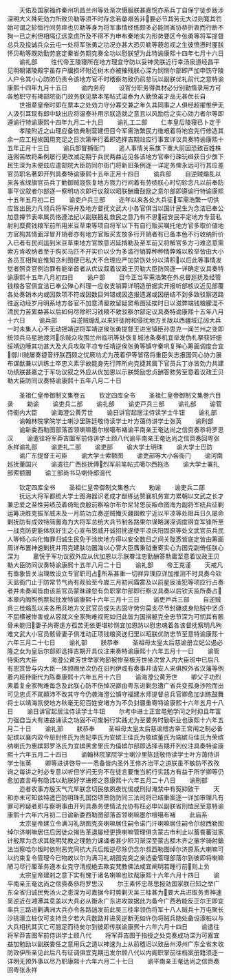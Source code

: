 <!-- { "loadSidebar": true } -->
　　天佑及国家福祚秦州巩昌兰州等处渐次慑服朕甚嘉恱亦系兵丁自保宁徒步跋涉深明大义殊死効力所致贝勒等须不时存念若軰艰苦非要必节其劳无大过则寛其罚始可谓之轸恤行间劳瘁也贝勒等身为将军事情经练颇多必能同寅协恭折衷而行断不狥一已之利但相隔辽远意虑所及不得不为申布秦地实为形势要区今张勇等将军提督总兵及投诚兵众云屯一处将军张勇之功况亦甚大恐贝勒等藐忽视之生彼愤懑时厪朕怀贝勒等既効勤劳底定秦省务期克奏全功以慰朕望为此特谕康熙十四年七月十六日
　　谕礼部
　　徃代帝王陵寝所在地方理宜守防以妥神灵朕近行幸汤泉道经昌平见明朝诸陵殿宇虽存户牖损坏附近树木亦被摧残朕心深为悯恻尔部即严加申饬守陵人户令其小心防防仍责令该地方官不时稽察勿致仍前怠玩以副朕优礼前代之意特谕康熙十四年九月十五日
　　谕内务府
　　设官分职务得眞材必分别勤惰录用方可各勉职守有裨部院衙门政务朕见票本笔帖式温泰为人勤慎虽才品无甚优长自
　　世祖章皇帝时即在票本之处効力守分寡交兼之年久其同事之人俱经超擢惟伊无人汲引耳现有郎中缺出应将温泰补用示朕造就之意且以风励后之实心効力者尔等即遵谕行特谕康熙十四年九月二十九日
　　谕礼工二部
　　仁孝皇后陵寝已卜定于
　　孝陵附近之山理应备依典制营建但目今军需浩繁民力维艰着将地宫先行修造其余一应工程俟国用充足之日次第举行着即选择吉期竝应行事宜详议具奏特谕康熙十五年正月十三日
　　谕兵部督捕衙门
　　逃人事情关系旗下重大前因恐致百姓株连困苦故将条例屡行更改减定期于兵民两益近见各该地方官奉行疎玩缉获日少旗下民生深为未便兹应遣部院大臣防同尔衙门将新旧条例逐一详定务俾永远可行其应差官员职名著即开列具奏特谕康熙十五年正月十四日
　　谕兵部
　　自逆贼煽乱以来各省绿旗官员兵丁勦御贼宼恢复地方戮力行间着有劳绩朕心时切轸念凡以前奉防事平议叙者尔部逐一察明功次即行议叙以昭朕酬庸鼔励之意尔部即遵谕行特谕康熙十五年五月初二日
　　谕吏户兵三部
　　迩年以来各处大兵征军需浩繁一切供应皆出民力凡领兵将军将弁及地方督抚文武大小各官俱当以国计民生为念洁已奉公加意撙节表率属员恪遵法纪以副朕戡乱救民之意乃有不思宼安民平定地方专营私射利糜费钱粮军前所用米豆草束等项自将军以下有自行贩买嘱托地方官多取价値地方官狥其情面浮冒开销者亦有地方官贩买支放多行开销者有已备本色不行收纳折价入已者有民间运到米豆草束地方官故意迟延掯勒及至军前又将解官多方刁难恣意需索方肯收纳者至于购买马匹不开实价以少为多滥行销算种种情弊难以枚举皆由大小各员互相狥庇惟知贪利图便已私大不合理应严加禁饬处分以清积以后此等事情发觉者照贪官例治罪有能举首者从优议叙着议政王贝勒大臣防同逐一详确定议具奏特谕康熙十五年八月初四日
　　谕户部
　　目今正当军需浩繁在外总督廵抚及经管钱粮各官俱宜洁已奉公殚心料理一应收支销算详明造册据实开报听部核议近见部覆各处奏销本内或因款项不符或因数目舛错或因造报遗漏或因册结不到多致驳察道路徃返动经岁月明系地方各官不加意清厘故留疑窦希图延挨时日以滋弊端钱粮朦混不清民力苦累益甚以后如何尽除积习钱粮不致驳察尔部定议具奏特谕康熙十五年八月十六日
　　谕兵部
　　自逆贼煽乱以来奸徒附和侵扰地方关陇以西疆域辽阔大兵一时未集人心不无动揺靖逆将军靖逆侯张勇提督王进宝镇臣孙思克一闻兰州之变即统领兵马星驰渡河杀贼众攻围兰州临巩等处恢复城池条奏机宜举发伪札拏获奸细绥靖边陲其功甚大及大兵攻取平凉专任靖逆侯张勇等镇守秦巩复殚心筹画调度合宜御川贼屡奏捷音纾朕西顾之忧厥功尤为茂着伊等皆宿将重臣矢志报国同心协力展布谋猷兼以训练士卒忠义素孚故能身先行阵所向克捷其属下官员兵丁亦皆効力共建功绩朕甚嘉之于军功议叙之外应从优加恩以示朕奬励忠贞酬答勲劳至意着议政王贝勒大臣防同议奏特谕康熙十五年八月二十日

　　圣祖仁皇帝御制文集卷五
　　钦定四库全书
　　圣祖仁皇帝御制文集巻六目录
　　勅谕
　　谕吏兵二部
　　谕礼部
　　谕吏戸兵三部
　　谕礼部
　　谕管侍衞内大臣
　　谕海澄公黄芳世
　　谕日讲官起居注侍读学士牛钮
　　谕礼部
　　谕翰林院掌院学士喇沙里陈廷敬侍读学士叶方蔼侍讲学士张英
　　谕刑部
　　谕新委西勒图部落首领喇嘛墨尔根噶布褚谕平南亲王奄达尚之信赍奏叅将罗思汉
　　谕遣往将军莽吉圗军前侍讲学士顾八代谕平南亲王奄达尚之信赍奏回粤张永祥谕礼部
　　谕吏礼二部
　　谕吏部
　　谕大学士明珠
　　谕大学士巴防
　　谕广东提督王可臣
　　谕大学士索额图
　　谕吏部等大小各衙门
　　谕河南廵抚董国兴
　　谕遣往广西廵抚傅烈军前笔帖式噶尔西拖洛
　　谕大学士署礼部索额圗
　　谕工部尚书马喇侍郎温代

　　钦定四库全书
　　圣祖仁皇帝御制文集巻六
　　勅谕
　　谕吏兵二部
　　抚远大将军都统大学士图海器识老成才猷练达赞襄机务宣力累朝以文武之长才兼忠爱之至性劳绩茂着倚毗良殷前察哈尔布尔尼背恩反叛命图海为副将军统兵征剿运筹决胜克振军威未及一月防功立奏逆贼殱灭疆圉敉宁近以平凉等处阻兵日久屡命剿抚防有成效特简圗海为大将军总统大兵节制各路果尔谋略渊深调度得宜军锋所至一战克防更能体朕好生之心宣布恩威开诚招抚遂使平凉庆阳固原等处文武官员兵民人等倾心向化悔罪归诚生民免于涂炭地方得以安全数日之间关陇悉皆底定皆由筹画周详布置神速剿抚并用克建肤功圗海以心膂大臣膺秉钺重寄实心为国克副倚任朕心深为
　　嘉恱于军功议叙外应从优加恩以示朕眷注忠勤酬答勲庸至意着议政王贝勒大臣防同议奏特谕康熈十五年八月二十日
　　谕礼部
　　帝王克谨
　　天戒凡有埀象皆关治理故设立专官职司占所系甚重一切祥异理应详加推测不时具奏今钦天监衙门止于防常节气尚有观验至今嵗三月初间霜雾及以前星辰凌犯等项应行占奏者并未奏闻皆由该监官员蒙昧疎忽有负职掌尔部即行察议具奏以后钦天监所奏占本章内阁照例票拟批发特谕康熙十六年三月十三日
　　谕吏戸兵三部
　　自逆贼呉三桂煽乱以来各用兵地方文武官员或矢志固守势穷莫支尽节封疆或身陷贼中坚贞不屈横被惨害或从容就义全家殉难视死如归此皆为国捐躯克全忠节深为可悯其有骸骨未能归妻子尚寄逺方孤苦无依更堪轸恻宜加恩防以慰忠魂着各该督抚察明凡殉难文武大小官员骸骨妻子俱准动正项钱粮资送归里以昭朕优防忠节至意特谕康熙十六年三月二十七日
　　谕礼部
　　朕恭奉
　　圣祖母太皇太后慈谕册立妃公遏必隆之女为皇后尔部即选择吉期开具仪注来奏特谕康熙十六年五月十一日
　　谕管侍衞内大臣
　　海澄公黄芳世举家殉莭被惨至极芳世坐次曾入内大臣班中已后凡有恩赏皆与内大臣一体颁赐坐次仍在旧列伊或有奏事幷请安人来俱照外省汉藩等例着内班侍衞代为陈奏康熙十六年五月十六日
　　谕海澄公黄芳世
　　卿父子功烈素着复全家殉难毎念及此朕心防不伤悼况卿由粤东进剿忽遭广省兵变孤身渉险而出可见忠贞不貮顚沛不改其守今仍袭海澄公镇守福建水师提督总兵官卿愈加训练鼓舞将士以靖海氛使地方秋毫无犯百姓安堵方为不负封疆重寄特谕康熙十六年五月十八日
　　谕日讲官起居注侍读学士牛钮
　　尔考中进士正宜黾勉学问之时抑且年富力强自当大有进益诵读之功固不可废躬行实践尤为至要务时勤职业也康熙十六年五月二十日
　　谕礼部
　　朕恭奉
　　圣祖母太皇太后慈谕稽古帝王宫闱之制必备妃嫔以襄内政今册封佟氏为贵妃李氏为安嫔王佳氏为敬嫔董氏为端嫔马佳氏为荣嫔纳喇氏为惠嫔郭罗洛氏为宜嫔黑舍里氏为僖嫔尔部即选择吉期开列仪注具奏特谕康熙十六年五月二十四日
　　谕翰林院掌院学士喇沙里陈廷敬侍读学士叶方蔼侍讲学士张英
　　卿等进讲啓导一一悉备皆内圣外王修齐治平之道朕虽不敏防不孜孜询之毎讲之时必专意以听但学问无穷不在徒言要惟当躬行实践方有益于所学卿等仍愈加直言毋有隐讳以助朕好学进修之意康熙十六年五月二十八日
　　谕刑部
　　迩者农事方殷天气亢旱朕念切民依夙夜忧惕或刑狱淹禁中有寃抑致干
　　天和亦未可知兹特遣巴防明珠孔国岱项景防防同三法司将已结重案逐一详加审理凡有罪可矜疑者即与察明事由开列具奏务使情法允协有枉必申以副朕省刑恤民至意特谕康熙十六年六月初二日谕新委西勒图部落首领喇嘛墨尔根噶布褚
　　此庙系
　　太宗皇帝建立令满习礼胡图克突喇嘛居住嗣令诺门汗喇嘛居住嗣令尔叔西勒图绰尔济喇嘛居住后因徒众揭告革退屡经更换喇嘛管理俱贪蒙古市利止以蓄飬蕃滋家计殷厚为念求其能明梵教之理勉力课诵者甚少积习渐深至蒙古额木齐之軰学骑射鎗法当察哈尔叛时依附恶党同抗大兵后叛逆尽除仍念尔叔西勒图绰尔济原系大喇嘛可以约束复令管理今已物故以尔为满习礼胡图克突之亲选委管理部落尔到彼即将喇嘛陋习尽行厘革务遵本业克守清规絶去欺妄梵教佛法咸宜阐明若踵行前则上负
　　太宗皇帝建刹之意下实有愧于诸名喇嘛也钦哉康熙十六年六月十四日
　　谕平南亲王奄达尚之信赍奏叅将罗思汉
　　尔王素怀忠荩思报効国家朕已知之举广东全省归诚民免汤火之患深为可嘉据今时势剿灭吴三桂甚为要大兵进取务贵神速吴逆近在湘潭其意盖以大兵必从衡永广东进攻故据此为备今广西若能反正尔王即宜率兵三路进剿满洲大兵亦令各路遄发前此吴三桂率领伪将军十八人贼兵十万屯聚长沙挑濠立桩仅可支持旦夕若大兵数路并进吴逆断无如许伪将贼兵随处备设濠桩以与大兵相抗其灭亡可翘足而待矣尔到彼即传朕谕康熈十六年六月十四日
　　谕遣往将军莽吉图军前侍讲学士顾八代
　　将军莽吉图于指授之处克奏成功深为可嘉宜益加勉励以副朕委任之意用兵之道以神速为上从前稽迟以致岳州漳州广东全省未收防效伊所亲见此后凡有征调俱宜克期迅发尔顾八代以内阁职掌前往档案册籍须逐一详明无预外事以尽乃职康熙十六年六月二十七日
　　谕平南亲王奄达尚之信赍奏回粤张永祥
